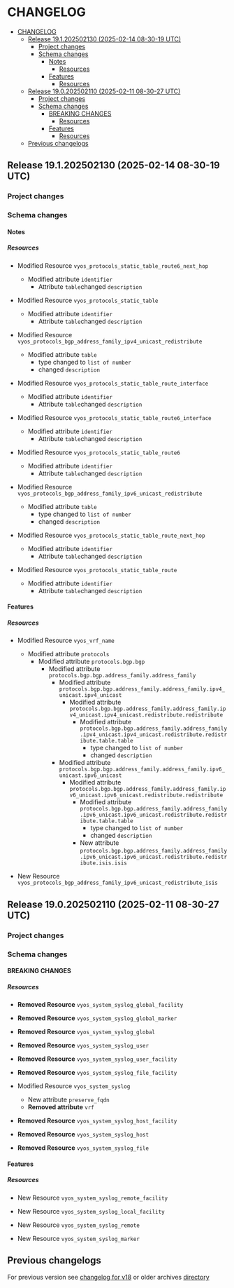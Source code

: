 
# CHANGELOG

<!--TOC-->

- [CHANGELOG](#changelog)
  - [Release 19.1.202502130 (2025-02-14 08-30-19 UTC)](#release-191202502130-2025-02-14-08-30-19-utc)
    - [Project changes](#project-changes)
    - [Schema changes](#schema-changes)
      - [Notes](#notes)
        - [Resources](#resources)
      - [Features](#features)
        - [Resources](#resources-1)
  - [Release 19.0.202502110 (2025-02-11 08-30-27 UTC)](#release-190202502110-2025-02-11-08-30-27-utc)
    - [Project changes](#project-changes-1)
    - [Schema changes](#schema-changes-1)
      - [BREAKING CHANGES](#breaking-changes)
        - [Resources](#resources-2)
      - [Features](#features-1)
        - [Resources](#resources-3)
  - [Previous changelogs](#previous-changelogs)

<!--TOC-->


## Release 19.1.202502130 (2025-02-14 08-30-19 UTC)
### Project changes

### Schema changes
#### Notes

##### Resources
* Modified Resource `vyos_protocols_static_table_route6_next_hop`
	* Modified attribute `identifier`
		* Attribute `table`changed `description`

* Modified Resource `vyos_protocols_static_table`
	* Modified attribute `identifier`
		* Attribute `table`changed `description`

* Modified Resource `vyos_protocols_bgp_address_family_ipv4_unicast_redistribute`
	* Modified attribute `table`
		* type changed to `list of number`
		* changed `description`

* Modified Resource `vyos_protocols_static_table_route_interface`
	* Modified attribute `identifier`
		* Attribute `table`changed `description`

* Modified Resource `vyos_protocols_static_table_route6_interface`
	* Modified attribute `identifier`
		* Attribute `table`changed `description`

* Modified Resource `vyos_protocols_static_table_route6`
	* Modified attribute `identifier`
		* Attribute `table`changed `description`

* Modified Resource `vyos_protocols_bgp_address_family_ipv6_unicast_redistribute`
	* Modified attribute `table`
		* type changed to `list of number`
		* changed `description`

* Modified Resource `vyos_protocols_static_table_route_next_hop`
	* Modified attribute `identifier`
		* Attribute `table`changed `description`

* Modified Resource `vyos_protocols_static_table_route`
	* Modified attribute `identifier`
		* Attribute `table`changed `description`





#### Features

##### Resources
* Modified Resource `vyos_vrf_name`
	* Modified attribute `protocols`
		* Modified attribute `protocols.bgp.bgp`
			* Modified attribute `protocols.bgp.bgp.address_family.address_family`
				* Modified attribute `protocols.bgp.bgp.address_family.address_family.ipv4_unicast.ipv4_unicast`
					* Modified attribute `protocols.bgp.bgp.address_family.address_family.ipv4_unicast.ipv4_unicast.redistribute.redistribute`
						* Modified attribute `protocols.bgp.bgp.address_family.address_family.ipv4_unicast.ipv4_unicast.redistribute.redistribute.table.table`
							* type changed to `list of number`
							* changed `description`
				* Modified attribute `protocols.bgp.bgp.address_family.address_family.ipv6_unicast.ipv6_unicast`
					* Modified attribute `protocols.bgp.bgp.address_family.address_family.ipv6_unicast.ipv6_unicast.redistribute.redistribute`
						* Modified attribute `protocols.bgp.bgp.address_family.address_family.ipv6_unicast.ipv6_unicast.redistribute.redistribute.table.table`
							* type changed to `list of number`
							* changed `description`
						* New attribute `protocols.bgp.bgp.address_family.address_family.ipv6_unicast.ipv6_unicast.redistribute.redistribute.isis.isis`

* New Resource `vyos_protocols_bgp_address_family_ipv6_unicast_redistribute_isis`









## Release 19.0.202502110 (2025-02-11 08-30-27 UTC)
### Project changes

### Schema changes
#### BREAKING CHANGES

##### Resources
* **Removed Resource** `vyos_system_syslog_global_facility`

* **Removed Resource** `vyos_system_syslog_global_marker`

* **Removed Resource** `vyos_system_syslog_global`

* **Removed Resource** `vyos_system_syslog_user`

* **Removed Resource** `vyos_system_syslog_user_facility`

* **Removed Resource** `vyos_system_syslog_file_facility`

* Modified Resource `vyos_system_syslog`
	* New attribute `preserve_fqdn`
	* **Removed attribute** `vrf`

* **Removed Resource** `vyos_system_syslog_host_facility`

* **Removed Resource** `vyos_system_syslog_host`

* **Removed Resource** `vyos_system_syslog_file`





#### Features

##### Resources
* New Resource `vyos_system_syslog_remote_facility`

* New Resource `vyos_system_syslog_local_facility`

* New Resource `vyos_system_syslog_remote`

* New Resource `vyos_system_syslog_marker`








## Previous changelogs
For previous version see [changelog for v18](CHANGELOG-v18.md) or older archives [directory](data/changelogs/)
